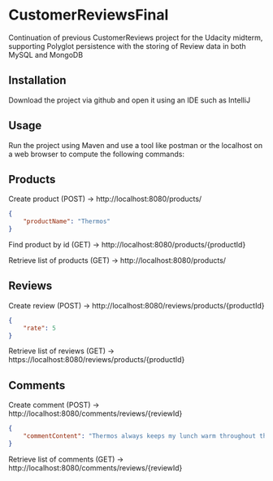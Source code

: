 # CustomerReviewsFinal
Continuation of previous CustomerReviews project for the Udacity midterm, supporting Polyglot persistence with the storing of Review data in both MySQL and MongoDB

## Installation
Download the project via github and open it using an IDE such as IntelliJ

## Usage
Run the project using Maven and use a tool like postman or the localhost on a web browser to compute the following commands:

## Products
Create product (POST) -> http://localhost:8080/products/
```json
{
	"productName": "Thermos"
}
```

Find product by id (GET) -> http://localhost:8080/products/{productId}

Retrieve list of products (GET) -> http://localhost:8080/products/

## Reviews
Create review (POST) -> http://localhost:8080/reviews/products/{productId}
```json
{
	"rate": 5
}
```

Retrieve list of reviews (GET) -> https://localhost:8080/reviews/products/{productId}

## Comments
Create comment (POST) -> http://localhost:8080/comments/reviews/{reviewId}
```json
{
	"commentContent": "Thermos always keeps my lunch warm throughout the day!"
}
```

Retrieve list of comments (GET) -> http://localhost:8080/comments/reviews/{reviewId}
